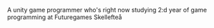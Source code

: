 A unity game programmer who's right now studying 2:d year of game programming at Futuregames Skellefteå

